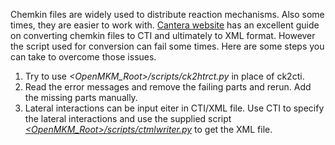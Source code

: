 Chemkin files are widely used to distribute reaction mechanisms. Also some
times, they are easier to work with. [Cantera website][cantera_docs] has an
excellent guide on converting chemkin files to CTI and ultimately to XML format. 
However the script used for conversion can fail some times. Here are some steps
you can take to overcome those issues.

1. Try to use  *<OpenMKM_Root>/scripts/ck2htrct.py* in place of ck2cti.
2. Read the error messages and remove the failing parts  and rerun.
   Add the missing parts manually. 
3. Lateral interactions can be input eiter in CTI/XML file. Use CTI to specify
   the lateral interactions and use the supplied script
   [*<OpenMKM_Root>/scripts/ctmlwriter.py*][ctml_writer] to get the XML file.

[cantera_docs]: https://cantera.org/tutorials/input-files.html
[ctml_writer]: https://github.com/VlachosGroup/openmkm/tree/master/scripts
